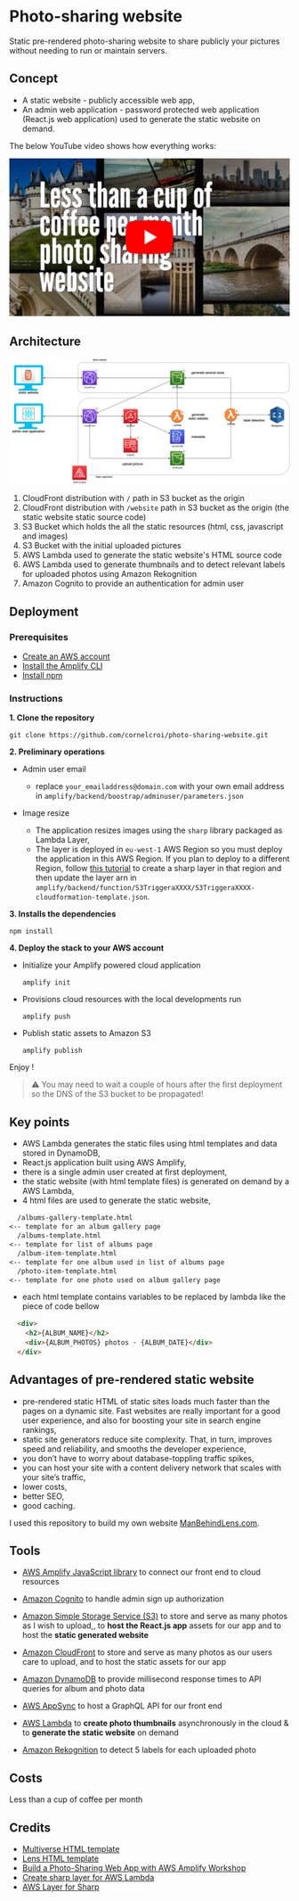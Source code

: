 # Photo-sharing website

Static pre-rendered photo-sharing website to share publicly your pictures without needing to run or maintain servers.

## Concept

- A static website - publicly accessible web app,
- An admin web application - password protected web application (React.js web application) used to generate the static website on demand.

The below YouTube video shows how everything works:

[![How ManBehindLens.com is made | Pre rendered static photo-sharing website](assets/youtube_thumnbail.png)](https://youtu.be/5_B92oE9vpQ)


## Architecture

![](assets/photo_sharing_architecture.png)

1. CloudFront distribution with `/` path in S3 bucket as the origin
2. CloudFront distribution with `/website` path in S3 bucket as the origin (the static website static source code)
3. S3 Bucket which holds the all the static resources (html, css, javascript and images)
4. S3 Bucket with the initial uploaded pictures
5. AWS Lambda used to generate the static website's HTML source code
6. AWS Lambda used to generate thumbnails and to detect relevant labels for uploaded photos using Amazon Rekognition
7. Amazon Cognito to provide an authentication for admin user


## Deployment

### Prerequisites
- [Create an AWS account](https://aws.amazon.com/fr/premiumsupport/knowledge-center/create-and-activate-aws-account/)
- [Install the Amplify CLI](https://docs.amplify.aws/cli/start/install#install-the-amplify-cli)
- [Install npm](https://www.npmjs.com/get-npm)

### Instructions

**1. Clone the repository**
  ```
  git clone https://github.com/cornelcroi/photo-sharing-website.git
  ```
**2. Preliminary operations**

- Admin user email
  - replace `your_emailaddress@domain.com` with your own email address in `amplify/backend/boostrap/adminuser/parameters.json`

- Image resize
  - The application resizes images using the `sharp` library packaged as Lambda Layer,
  - The layer is deployed in `eu-west-1` AWS Region so you must deploy the application in this AWS Region. If you plan to deploy to a different Region, follow [this tutorial](https://aws.amazon.com/blogs/compute/using-lambda-layers-to-simplify-your-development-process) to create a sharp layer in that region and then update the layer arn in  `amplify/backend/function/S3TriggeraXXXX/S3TriggeraXXXX-cloudformation-template.json`.

**3. Installs the dependencies**
  ```
  npm install
  ```


**4. Deploy the stack to your AWS account**
  - Initialize your Amplify powered cloud application
    ```
    amplify init
    ```
  - Provisions cloud resources with the local developments run
    ```
    amplify push
    ```
  - Publish static assets to Amazon S3
    ```
    amplify publish
    ```
Enjoy !

> :warning: You may need to wait a couple of hours after the first deployment so the DNS of the S3 bucket to be propagated!


## Key points

  - AWS Lambda generates the static files using html templates and data stored in DynamoDB,
  - React.js application built using AWS Amplify,
  - there is a single admin user created at first deployment,
  - the static website (with html template files) is generated on demand by a AWS Lambda,
  - 4 html files are used to generate the static website,
  ```
    /albums-gallery-template.html                                       <-- template for an album gallery page
    /albums-template.html                                               <-- template for list of albums page
    /album-item-template.html                                           <-- template for one album used in list of albums page
    /photo-item-template.html                                           <-- template for one photo used on album gallery page
  ```
  - each html template contains variables to be replaced by lambda like the piece of code bellow
  ```html
    <div>
      <h2>{ALBUM_NAME}</h2>
      <div>{ALBUM_PHOTOS} photos · {ALBUM_DATE}</div>
    </div>
  ```



## Advantages of pre-rendered static website

- pre-rendered static HTML of static sites loads much faster than the pages on a dynamic site. Fast websites are really important for a good user experience, and also for boosting your site in search engine rankings,
- static site generators reduce site complexity. That, in turn, improves speed and reliability, and smooths the developer experience,
- you don’t have to worry about database-toppling traffic spikes,
- you can host your site with a content delivery network that scales with your site’s traffic,
- lower costs,
- better SEO,
- good caching.

I used this repository to build my own website [ManBehindLens.com](https://manbehindlens.com).

 ## Tools

- [AWS Amplify JavaScript library](https://docs.amplify.aws/) to connect our front end to cloud resources
- [Amazon Cognito](https://aws.amazon.com/cognito/) to handle admin sign up authorization
- [Amazon Simple Storage Service (S3)](https://aws.amazon.com/s3/) to store and serve as many photos as I wish to upload,, to **host the React.js app** assets for our app and to host the **static generated website**
- [Amazon CloudFront](https://aws.amazon.com/fr/cloudfront/) to store and serve as many photos as our users care to upload, and to host the static assets for our app

- [Amazon DynamoDB](https://aws.amazon.com/dynamodb/) to provide millisecond response times to API queries for album and photo data
- [AWS AppSync](https://aws.amazon.com/appsync/) to host a GraphQL API for our front end
- [AWS Lambda](https://aws.amazon.com/lambda/) to **create photo thumbnails** asynchronously in the cloud & to **generate the static website** on demand
- [Amazon Rekognition](https://aws.amazon.com/rekognition/) to detect 5 labels for each uploaded photo
   

## Costs

Less than a cup of coffee per month

## Credits

- [Multiverse HTML template](https://html5up.net/multiverse)
- [Lens HTML template](https://html5up.net/lens)
- [Build a Photo-Sharing Web App with AWS Amplify Workshop](https://amplify-workshop.go-aws.com/)
- [Create sharp layer for AWS Lambda](https://aws.amazon.com/blogs/compute/using-lambda-layers-to-simplify-your-development-process)
- [AWS Layer for Sharp ](https://github.com/woss/aws-lambda-layer-sharp)

